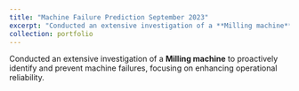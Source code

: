 ```yaml
---
title: "Machine Failure Prediction September 2023"
excerpt: "Conducted an extensive investigation of a **Milling machine** to proactively identify and prevent machine failures, focusing on enhancing operational reliability. <br/><img src='/images/500x300.png'>"
collection: portfolio
---
```


Conducted an extensive investigation of a **Milling machine** to proactively identify and prevent machine failures, focusing on enhancing operational reliability.


**Technical stack Used in the Project** - <img src="https://cdn.jsdelivr.net/gh/devicons/devicon/icons/azure/azure-original.svg" width ="16" height="100%" />

- Analyzed the dataset comprising **10,000** data points, featuring **14** distinct machine-specific features, to identify potential failures and optimize machine performance.
- Leveraged a diverse set of machine learning algorithms, culminating in an impressive **97\%** recall rate for predicting machine failures. This achievement was made possible through the strategic application of **logistic regression** and addressing class imbalance with the **SMOTE** approach.
- Skillfully managed in **Azure Designer**, within Azure Machine Learning Workspaces, showcasing the capacity to construct machine learning pipelines for in-depth data analysis and predictive modeling.

The **Github code** is [here](https://github.com/Shyam-Sundar-7/Machine-Failure-Prediction)
